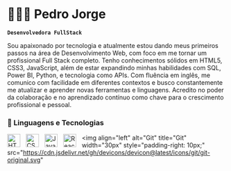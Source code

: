# 👨🏻‍💻 Pedro Jorge 

**`Desenvolvedora FullStack`**

Sou apaixonado por tecnologia e atualmente estou dando meus primeiros passos na área de Desenvolvimento Web, com foco em me tornar um profissional Full Stack completo. Tenho conhecimentos sólidos em HTML5, CSS3, JavaScript, além de estar expandindo minhas habilidades com SQL, Power BI, Python, e tecnologia como APIs. Com fluência em inglês, me comunico com facilidade em diferentes contextos e busco constantemente me atualizar e aprender novas ferramentas e linguagens. Acredito no poder da colaboração e no aprendizado contínuo como chave para o crescimento profissional e pessoal.


### 🤖 Linguagens e Tecnologias

<img 
    align="left" 
    alt="HTML"
    title="HTML" 
    width="30px" 
    style="padding-right: 10px;" 
    src="https://cdn.jsdelivr.net/gh/devicons/devicon@latest/icons/html5/html5-original.svg" 
/>
<img 
    align="left" 
    alt="CSS" 
    title="CSS"
    width="30px" 
    style="padding-right: 10px;" 
    src="https://cdn.jsdelivr.net/gh/devicons/devicon@latest/icons/css3/css3-original.svg" 
/>
<img 
    align="left" 
    alt="JavaScript" 
    title="JavaScript"
    width="30px" 
    style="padding-right: 10px;" 
    src="https://cdn.jsdelivr.net/gh/devicons/devicon@latest/icons/javascript/javascript-original.svg" 
/>
<img 
    align="left" 
    alt="React"
    title="React" 
    width="30px" 
    style="padding-right: 10px;" 
    src="https://cdn.jsdelivr.net/gh/devicons/devicon@latest/icons/react/react-original.svg" 
/>
<img 
    align="left" 
    alt="Git" 
    title="Git"
    width="30px" 
    style="padding-right: 10px;" 
    src="https://cdn.jsdelivr.net/gh/devicons/devicon@latest/icons/git/git-original.svg" 

<br/>
<br/>




